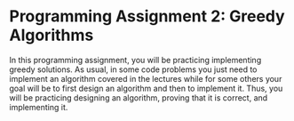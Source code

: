 # Programming Assignment 2: Greedy Algorithms

In this programming assignment, you will be practicing implementing greedy solutions. As usual, in some code problems you just need to implement an algorithm covered in the lectures while for some others your goal will be to first design an algorithm and then to implement it. Thus, you will be practicing designing an algorithm, proving that it is correct, and implementing it.